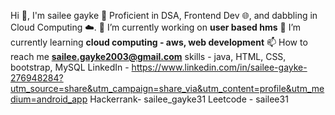 Hi 👋, I'm sailee gayke
🚀 Proficient in DSA, Frontend Dev 🌐, and dabbling in Cloud Computing ☁️.
🔭 I’m currently working on **user based hms**
🌱 I’m currently learning **cloud computing - aws, web development**
📫 How to reach me **sailee.gayke2003@gmail.com**
skills - java, HTML, CSS, bootstrap, MySQL
LinkedIn - https://www.linkedin.com/in/sailee-gayke-276948284?utm_source=share&utm_campaign=share_via&utm_content=profile&utm_medium=android_app
Hackerrank- sailee_gayke31
Leetcode - sailee31
